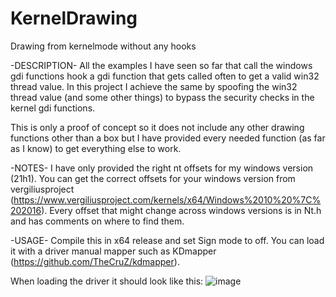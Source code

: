 # KernelDrawing
Drawing from kernelmode without any hooks

-DESCRIPTION-
All the examples I have seen so far that call the windows gdi functions hook a gdi function that gets called often to get a valid win32 thread value.
In this project I achieve the same by spoofing the win32 thread value (and some other things) to bypass the security checks in the kernel gdi functions.

This is only a proof of concept so it does not include any other drawing functions other than a box but I have provided every needed function (as far as I know) to get everything else to work. 

-NOTES-
I have only provided the right nt offsets for my windows version (21h1). You can get the correct offsets for your windows version from vergiliusproject (https://www.vergiliusproject.com/kernels/x64/Windows%2010%20%7C%202016). 
Every offset that might change across windows versions is in Nt.h and has comments on where to find them.

-USAGE-
Compile this in x64 release and set Sign mode to off. You can load it with a driver manual mapper such as KDmapper (https://github.com/TheCruZ/kdmapper). 

When loading the driver it should look like this:
![image](https://img001.prntscr.com/file/img001/WyqwZTXpT9y0fXayNb9-fQ.png)
